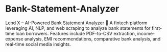 # Bank-Statement-Analyzer
Lend X – AI-Powered Bank Statement Analyzer 🚀 A fintech platform leveraging AI, NLP, and web scraping to analyze bank statements for first-time loan borrowers. Features include PDF-to-CSV extraction, income-expense analysis, EMI recommendations, comparative bank analysis, and real-time social media insights.
